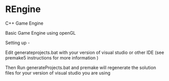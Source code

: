 # REngine
C++ Game Engine

Basic Game Engine using openGL

Setting up - 

Edit generateprojects.bat with your version of visual studio or other IDE (see premake5 instructions for more information )

Then Run generateProjects.bat and premake will regenerate the solution files for your version of visual studio you are using
